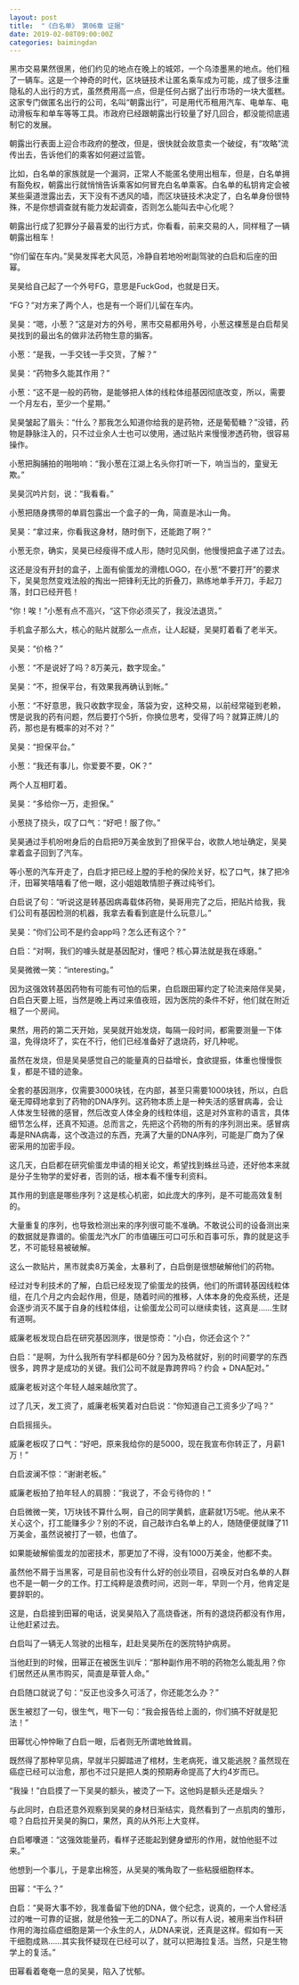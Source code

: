 ```yaml
---
layout: post
title:  "《白名单》 第06章 证据"
date: 2019-02-08T09:00:00Z
categories: baimingdan
---
```

黑市交易果然很黑，他们约见的地点在晚上的城郊，一个乌漆墨黑的地点。他们租了一辆车。这是一个神奇的时代，区块链技术让匿名乘车成为可能，成了很多注重隐私的人出行的方式，虽然费用高一点，但是任何占据了出行市场的一块大蛋糕。这家专门做匿名出行的公司，名叫“朝露出行”，可是用代币租用汽车、电单车、电动滑板车和单车等等工具。市政府已经跟朝露出行较量了好几回合，都没能彻底遏制它的发展。

朝露出行表面上迎合市政府的整改，但是，很快就会故意卖一个破绽，有“攻略”流传出去，告诉他们的乘客如何避过监管。

比如，白名单的家族就是一个漏洞，正常人不能匿名使用出租车，但是，白名单拥有豁免权，朝露出行就悄悄告诉乘客如何冒充白名单乘客。白名单的私钥肯定会被某些渠道泄露出去，天下没有不透风的墙，而区块链技术决定了，白名单身份很特殊，不是你想调查就有能力发起调查，否则怎么能叫去中心化呢？

朝露出行成了犯罪分子最喜爱的出行方式，你看看，前来交易的人，同样租了一辆朝露出租车！

“你们留在车内。”吴昊发挥老大风范，冷静自若地吩咐副驾驶的白启和后座的田幂。

吴昊给自己起了一个外号FG，意思是FuckGod，也就是日天。

“FG？”对方来了两个人，也是有一个哥们儿留在车内。

吴昊：“嗯，小葱？”这是对方的外号，黑市交易都用外号，小葱这棵葱是白启帮吴昊找到的最出名的做非法药物生意的掮客。

小葱：“是我，一手交钱一手交货，了解？”

吴昊：“药物多久能其作用？”

小葱：“这不是一般的药物，是能够把人体的线粒体组基因彻底改变，所以，需要一个月左右，至少一个星期。”

吴昊皱起了眉头：“什么？那我怎么知道你给我的是药物，还是葡萄糖？”没错，药物是静脉注入的，只不过业余人士也可以使用，通过贴片来慢慢渗透药物，很容易操作。

小葱把胸脯拍的啪啪响：“我小葱在江湖上名头你打听一下，响当当的，童叟无欺。”

吴昊沉吟片刻，说：“我看看。”

小葱把随身携带的单肩包露出一个盒子的一角，简直是冰山一角。

吴昊：“拿过来，你看我这身材，随时倒下，还能跑了啊？”

小葱无奈，确实，吴昊已经瘦得不成人形，随时见风倒，他慢慢把盒子递了过去。

这还是没有开封的盒子，上面有偷蛋龙的滑稽LOGO，在小葱“不要打开”的要求下，吴昊忽然变戏法般的掏出一把锋利无比的折叠刀，熟练地单手开刀，手起刀落，封口已经开苞！

“你！唉！”小葱有点不高兴，“这下你必须买了，我没法退货。”

手机盒子那么大，核心的贴片就那么一点点，让人起疑，吴昊盯着看了老半天。

吴昊：“价格？”

小葱：“不是说好了吗？8万美元，数字现金。”

吴昊：“不，担保平台，有效果我再确认到帐。”

小葱：“不好意思，我只收数字现金，落袋为安，这种交易，以前经常碰到老赖，愣是说我的药有问题，然后要打个5折，你换位思考，受得了吗？就算正牌儿的药，那也是有概率的对不对？”

吴昊：“担保平台。”

小葱：“我还有事儿，你爱要不要，OK？”

两个人互相盯着。

吴昊：“多给你一万，走担保。”

小葱挠了挠头，叹了口气：“好吧！服了你。”

吴昊通过手机吩咐身后的白启把9万美金放到了担保平台，收款人地址确定，吴昊拿着盒子回到了汽车。

等小葱的汽车开走了，白启才把已经上膛的手枪的保险关好，松了口气，抹了把冷汗，田幂笑嘻嘻看了他一眼，这小姐姐敢情胆子赛过纯爷们。

白启说了句：“听说这是转基因病毒载体药物，昊哥用完了之后，把贴片给我，我们公司有基因检测的机器，我拿去看看到底是什么玩意儿。”

吴昊：“你们公司不是约会app吗？怎么还有这个？”

白启：“对啊，我们的噱头就是基因配对，懂吧？核心算法就是我在琢磨。”

吴昊微微一笑：“interesting。”

因为这强效转基因药物有可能有可怕的后果，白启跟田幂约定了轮流来陪伴吴昊，白启白天要上班，当然是晚上再过来值夜班，因为医院的条件不好，他们就在附近租了一个房间。

果然，用药的第二天开始，吴昊就开始发烧，每隔一段时间，都需要测量一下体温，免得烧坏了，实在不行，他们已经准备好了退烧药，好几种呢。

虽然在发烧，但是吴昊感觉自己的能量真的日益增长，食欲提振，体重也慢慢恢复，都是不错的迹象。

全套的基因测序，仅需要3000块钱，在内部，甚至只需要1000块钱，所以，白启毫无障碍地拿到了药物的DNA序列。这药物本质上是一种失活的感冒病毒，会让人体发生轻微的感冒，然后改变人体全身的线粒体组，这是对外宣称的语言，具体细节怎么样，还真不知道。总而言之，先把这个药物的所有的序列测出来。感冒病毒是RNA病毒，这个改造过的东西，充满了大量的DNA序列，可能是厂商为了保密采用的加密手段。

这几天，白启都在研究偷蛋龙申请的相关论文，希望找到蛛丝马迹，还好他本来就是分子生物学的爱好者，否则的话，根本看不懂专利资料。

其作用的到底是哪些序列？这是核心机密，如此庞大的序列，是不可能高效复制的。

大量重复的序列，也导致检测出来的序列很可能不准确。不敢说公司的设备测出来的数据就是靠谱的。偷蛋龙汽水厂的市值碾压可口可乐和百事可乐，靠的就是这手艺，不可能轻易被破解。

这么一款贴片，黑市就卖8万美金，太暴利了，白启倒是很想破解他们的药物。

经过对专利技术的了解，白启已经发现了偷蛋龙的技俩，他们的所谓转基因线粒体组，在几个月之内会起作用，但是，随着时间的推移，人体本身的免疫系统，还是会逐步消灭不属于自身的线粒体组，让偷蛋龙公司可以继续卖钱，这真是……生财有道啊。

威廉老板发现白启在研究基因测序，很是惊奇：“小白，你还会这个？”

白启：“是啊，为什么我所有学科都是60分？因为及格就好，别的时间要学的东西很多，跨界才是成功的关键。我们公司不就是靠跨界吗？约会 + DNA配对。”

威廉老板对这个年轻人越来越欣赏了。

过了几天，发工资了，威廉老板笑着对白启说：“你知道自己工资多少了吗？”

白启摇摇头。

威廉老板叹了口气：“好吧，原来我给你的是5000，现在我宣布你转正了，月薪1万！”

白启波澜不惊：“谢谢老板。”

威廉老板拍了拍年轻人的肩膀：“我说了，不会亏待你的！”

白启微微一笑，1万块钱不算什么啊，自己的同学黄鹤，底薪就1万5呢。他从来不关心这个，打工能赚多少？别的不说，自己敲诈白名单上的人，随随便便就赚了11万美金，虽然说被打了一顿，也值了。

如果能破解偷蛋龙的加密技术，那更加了不得，没有1000万美金，他都不卖。

虽然他不屑于当黑客，可是目前也没有什么好的创业项目，召唤反对白名单的人群也不是一朝一夕的工作。打工纯粹是浪费时间，迟则一年，早则一个月，他肯定是要辞职的。

这是，白启接到田幂的电话，说吴昊陷入了高烧昏迷，所有的退烧药都没有作用，让他赶紧过去。

白启叫了一辆无人驾驶的出租车，赶赴吴昊所在的医院特护病房。

当他赶到的时候，田幂正在被医生训斥：“那种副作用不明的药物怎么能乱用？你们居然还从黑市购买，简直是草菅人命。”

白启随口就说了句：“反正也没多久可活了，你还能怎么办？”

医生被怼了一句，很生气，甩下一句：“我会报告给上面的，你们搞不好就是犯法！”

田幂忧心忡忡瞅了白启一眼，后者则无所谓地耸耸肩。

既然得了那种罕见病，早就半只脚踏进了棺材，生老病死，谁又能逃脱？虽然现在癌症已经可以治愈，那也不过只是把人类的预期寿命提高了大约4岁而已。

“我操！”白启摸了一下吴昊的额头，被烫了一下。这他妈是额头还是烟头？

与此同时，白启还意外观察到吴昊的身材日渐结实，竟然看到了一点肌肉的雏形，噫？白启拉开吴昊的胸口，果然，真的从外形上大变样。

白启嘟囔道：“这强效能量药，看样子还能起到健身塑形的作用，就怕他挺不过来。”

他想到一个事儿，于是拿出棉签，从吴昊的嘴角取了一些粘膜细胞样本。

田幂：“干么？”

白启：“昊哥大事不妙，我准备留下他的DNA，做个纪念，说真的，一个人曾经活过的唯一可靠的证据，就是他独一无二的DNA了。所以有人说，被用来当作科研作用的海拉癌症细胞是第一个永生的人，从DNA来说，还真是这样。假如有一天干细胞成熟……其实我怀疑现在已经可以了，就可以把海拉复活。当然，只是生物学上的复活。”

田幂看着奄奄一息的吴昊，陷入了忧郁。

